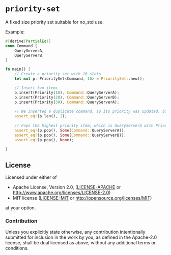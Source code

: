 # `priority-set`

A fixed size priority set suitable for no_std use.

Example:

```rust
#[derive(PartialEq)]
enum Command {
    QueryServerA,
    QueryServerB,
}

fn main() {
    // Create a priority set with 10 slots
    let mut p: PrioritySet<Command, 10> = PrioritySet::new();

    // Insert two items
    p.insert(Priority(10), Command::QueryServerA);
    p.insert(Priority(20), Command::QueryServerB);
    p.insert(Priority(30), Command::QueryServerA);
    
    // We inserted a duplicate command, so its priority was updated, but no new item was added
    assert_eq!(p.len(), 2);
    
    // Pops the highest priority item, which is QueryServerA with Priority(30)
    assert_eq!(p.pop(), Some(Command::QueryServerA));
    assert_eq!(p.pop(), Some(Command::QueryServerB));
    assert_eq!(p.pop(), None);
    
}
```

## License

Licensed under either of

* Apache License, Version 2.0, ([LICENSE-APACHE](LICENSE-APACHE) or http://www.apache.org/licenses/LICENSE-2.0)
* MIT license ([LICENSE-MIT](LICENSE-MIT) or http://opensource.org/licenses/MIT)

at your option.

### Contribution

Unless you explicitly state otherwise, any contribution intentionally
submitted for inclusion in the work by you, as defined in the Apache-2.0
license, shall be dual licensed as above, without any additional terms or
conditions.
